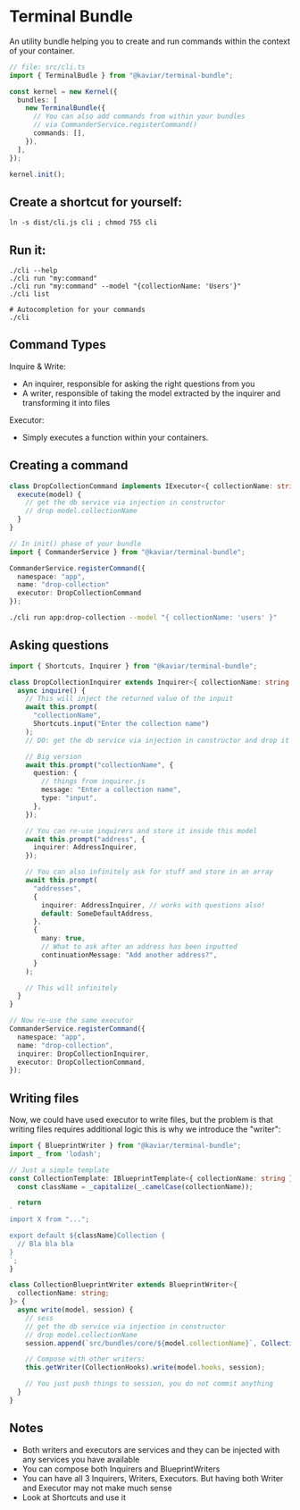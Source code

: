 # Terminal Bundle

An utility bundle helping you to create and run commands within the context of your container.

```typescript
// file: src/cli.ts
import { TerminalBudle } from "@kaviar/terminal-bundle";

const kernel = new Kernel({
  bundles: [
    new TerminalBundle({
      // You can also add commands from within your bundles
      // via CommanderService.registerCommand()
      commands: [],
    }),
  ],
});

kernel.init();
```

## Create a shortcut for yourself:

```
ln -s dist/cli.js cli ; chmod 755 cli
```

## Run it:

```
./cli --help
./cli run "my:command"
./cli run "my:command" --model "{collectionName: 'Users'}"
./cli list

# Autocompletion for your commands
./cli
```

## Command Types

Inquire & Write:

- An inquirer, responsible for asking the right questions from you
- A writer, responsible of taking the model extracted by the inquirer and transforming it into files

Executor:

- Simply executes a function within your containers.

## Creating a command

```typescript
class DropCollectionCommand implements IExecutor<{ collectionName: string }> {
  execute(model) {
    // get the db service via injection in constructor
    // drop model.collectionName
  }
}

// In init() phase of your bundle
import { CommanderService } from "@kaviar/terminal-bundle";

CommanderService.registerCommand({
  namespace: "app",
  name: "drop-collection"
  executor: DropCollectionCommand
});

```

```bash
./cli run app:drop-collection --model "{ collectionName: 'users' }"
```

## Asking questions

```typescript
import { Shortcuts, Inquirer } from "@kaviar/terminal-bundle";

class DropCollectionInquirer extends Inquirer<{ collectionName: string }> {
  async inquire() {
    // This will inject the returned value of the inpuit
    await this.prompt(
      "collectionName",
      Shortcuts.input("Enter the collection name")
    );
    // DO: get the db service via injection in constructor and drop it

    // Big version
    await this.prompt("collectionName", {
      question: {
        // things from inquirer.js
        message: "Enter a collection name",
        type: "input",
      },
    });

    // You can re-use inquirers and store it inside this model
    await this.prompt("address", {
      inquirer: AddressInquirer,
    });

    // You can also infinitely ask for stuff and store in an array
    await this.prompt(
      "addresses",
      {
        inquirer: AddressInquirer, // works with questions also!
        default: SomeDefaultAddress,
      },
      {
        many: true,
        // What to ask after an address has been inputted
        continuationMessage: "Add another address?",
      }
    );

    // This will infinitely
  }
}

// Now re-use the same executor
CommanderService.registerCommand({
  namespace: "app",
  name: "drop-collection",
  inquirer: DropCollectionInquirer,
  executor: DropCollectionCommand,
});
```

## Writing files

Now, we could have used executor to write files, but the problem is that writing files requires additional logic this is why we introduce the "writer":

```typescript
import { BlueprintWriter } from "@kaviar/terminal-bundle";
import _ from 'lodash';

// Just a simple template
const CollectionTemplate: IBlueprintTemplate<{ collectionName: string }> = ({ collectionName }) => {
  const className = _capitalize(_.camelCase(collectionName));

  return
`
import X from "...";

export default ${className}Collection {
  // Bla bla bla
}
`;
}

class CollectionBlueprintWriter extends BlueprintWriter<{
  collectionName: string;
}> {
  async write(model, session) {
    // sess
    // get the db service via injection in constructor
    // drop model.collectionName
    session.append(`src/bundles/core/${model.collectionName}`, CollectionTemplate(model)));

    // Compose with other writers:
    this.getWriter(CollectionHooks).write(model.hooks, session);

    // You just push things to session, you do not commit anything
  }
}
```

## Notes

- Both writers and executors are services and they can be injected with any services you have available
- You can compose both Inquirers and BlueprintWriters
- You can have all 3 Inquirers, Writers, Executors. But having both Writer and Executor may not make much sense
- Look at Shortcuts and use it
